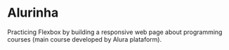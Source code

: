 # Alurinha

Practicing Flexbox by building a responsive web page about programming courses (main course developed by Alura plataform).